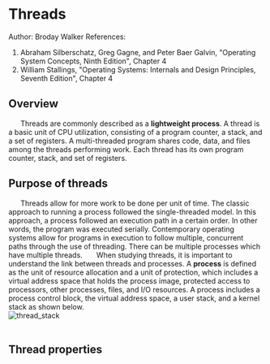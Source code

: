 # Threads
Author: Broday Walker
References: <br> 
   1. Abraham Silberschatz, Greg Gagne, and Peter Baer Galvin, "Operating System Concepts, Ninth Edition", Chapter 4
   2. William Stallings, "Operating Systems: Internals and Design Principles, Seventh Edition", Chapter 4


## Overview
&nbsp;&nbsp;&nbsp;&nbsp;&nbsp;&nbsp;Threads are commonly described as a __lightweight process__. A thread is a basic unit of CPU utilization, consisting of a program counter, a stack, and a set of registers. A multi-threaded program shares code, data, and files among the threads performing work. Each thread has its own program counter, stack, and set of registers. 

## Purpose of threads
&nbsp;&nbsp;&nbsp;&nbsp;&nbsp;&nbsp;Threads allow for more work to be done per unit of time. The classic approach to running a process followed the single-threaded model. In this approach, a process followed an execution path in a certain order. In other words, the program was executed serially.  Contemporary operating systems allow for programs in execution to follow multiple, concurrent paths through the use of threading. There can be multiple processes which have multiple threads.
&nbsp;&nbsp;&nbsp;&nbsp;&nbsp;&nbsp;When studying threads, it is important to understand the link between threads and processes. A __process__ is defined as the unit of resource allocation and a unit of protection, which includes a virtual address space that holds the process image, protected access to processors, other processes, files, and I/O resources. A process includes a process control block, the virtual address space, a user stack, and a kernel stack as shown below. <br>
![thread_stack](https://github.com/BrodayWalker/5143-OS-Walker/tree/master/images/thread_stack.jpg)
<br>
&nbsp;&nbsp;&nbsp;&nbsp;&nbsp;&nbsp;



## Thread properties
